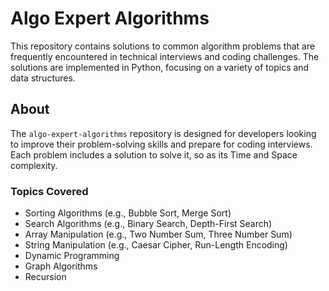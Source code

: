 # Algo Expert Algorithms

This repository contains solutions to common algorithm problems that are frequently encountered in technical interviews and coding challenges. The solutions are implemented in Python, focusing on a variety of topics and data structures. 

## About

The `algo-expert-algorithms` repository is designed for developers looking to improve their problem-solving skills and prepare for coding interviews. Each problem includes a solution to solve it, so as its Time and Space complexity.

### Topics Covered
- Sorting Algorithms (e.g., Bubble Sort, Merge Sort)
- Search Algorithms (e.g., Binary Search, Depth-First Search)
- Array Manipulation (e.g., Two Number Sum, Three Number Sum)
- String Manipulation (e.g., Caesar Cipher, Run-Length Encoding)
- Dynamic Programming
- Graph Algorithms
- Recursion
